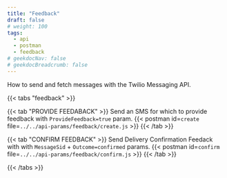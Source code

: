 ```yaml
---
title: "Feedback"
draft: false
# weight: 100
tags:
  - api
  - postman
  - feedback
# geekdocNav: false
# geekdocBreadcrumb: false
---
```


How to send and fetch messages with the Twilio Messaging API.

{{< tabs "feedback" >}}

{{< tab "PROVIDE FEEDABACK" >}}
Send an SMS for which to provide feedback with `ProvideFeedback=true` param. 
{{< postman id=`create` file=`../../api-params/feedback/create.js` >}}
{{< /tab >}}

{{< tab "CONFIRM FEEDBACK" >}}
Send Delivery Confirmation Feedack with with `MessageSid` + `Outcome=confirmed` params.
{{< postman id=`confirm` file=`../../api-params/feedback/confirm.js` >}}
{{< /tab >}}

{{< /tabs >}}
